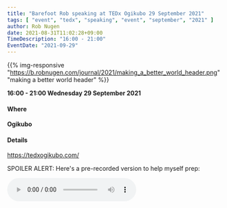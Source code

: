 ```yaml
---
title: "Barefoot Rob speaking at TEDx Ogikubo 29 September 2021"
tags: [ "event", "tedx", "speaking", "event", "september", "2021" ]
author: Rob Nugen
date: 2021-08-31T11:02:28+09:00
TimeDescription: "16:00 - 21:00"
EventDate: "2021-09-29"
---
```


{{% img-responsive
"https://b.robnugen.com/journal/2021/making_a_better_world_header.png"
"making a better world header" %}}

**16:00 - 21:00 Wednesday 29 September 2021**

#### Where

**Ogikubo**

#### Details

https://tedxogikubo.com/


SPOILER ALERT:  Here's a pre-recorded version to help myself prep:

<audio controls>
  <source src="//b.robnugen.com/rob/presentations/2021/2021_sep_12_tedx_happy_soles_happy_souls.ogg" type="audio/ogg">
  <source src="//b.robnugen.com/rob/presentations/2021/2021_sep_12_tedx_happy_soles_happy_souls.mp3" type="audio/mpeg">
  Your browser does not support this audio content.
</audio>
